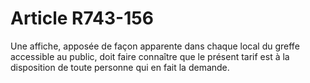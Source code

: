 # Article R743-156

Une affiche, apposée de façon apparente dans chaque local du greffe accessible au public, doit faire connaître que le présent tarif est à la disposition de toute personne qui en fait la demande.